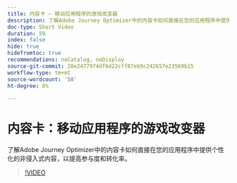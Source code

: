 ```yaml
---
title: 内容卡 — 移动应用程序的游戏改变器
description: 了解Adobe Journey Optimizer中的内容卡如何直接在您的应用程序中提供个性化的非侵入式内容，以提高参与度和转化率。
doc-type: Short Video
duration: 59
index: false
hide: true
hidefromtoc: true
recommendations: noCatalog, noDisplay
source-git-commit: 28e2477974df6d22cff87eb9c242657e23569b15
workflow-type: tm+mt
source-wordcount: '58'
ht-degree: 0%

---
```



# 内容卡：移动应用程序的游戏改变器

了解Adobe Journey Optimizer中的内容卡如何直接在您的应用程序中提供个性化的非侵入式内容，以提高参与度和转化率。

<!-- 62_S603_3442534_58_content-cards-a-gamechanger-for-mobile-apps -->
>[!VIDEO](https://video.tv.adobe.com/v/3458224/?learn=on&enablevpops=true)
